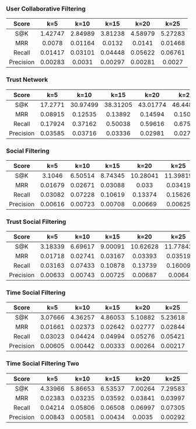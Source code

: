 ### User Collaborative Filtering

|Score|k=5|k=10|k=15|k=20|k=25|
|:-:|:-:|:-:|:-:|:-:|:-:|
|S@K|1.42747|2.84989|3.81238|4.58979|5.27283|
|MRR|0.0078|0.01164|0.0132|0.0141|0.01468|
|Recall|0.01417|0.03101|0.04448|0.05622|0.06761|
|Precision|0.00283|0.0031|0.00297|0.00281|0.0027|

### Trust Network

|Score|k=5|k=10|k=15|k=20|k=25|
|:-:|:-:|:-:|:-:|:-:|:-:|
|S@K|17.2771|30.97499|38.31205|43.01774|46.44897|
|MRR|0.08915|0.12535|0.13892|0.14594|0.15024|
|Recall|0.17924|0.37162|0.50038|0.59616|0.67592|
|Precision|0.03585|0.03716|0.03336|0.02981|0.02704|

### Social Filtering

|Score|k=5|k=10|k=15|k=20|k=25|
|:-:|:-:|:-:|:-:|:-:|:-:|
|S@K|3.1046|6.50514|8.74345|10.28041|11.39819|
|MRR|0.01679|0.02671|0.03088|0.033|0.03419|
|Recall|0.03082|0.07228|0.10619|0.13374|0.15626|
|Precision|0.00616|0.00723|0.00708|0.00669|0.00625|

### Trust Social Filtering

|Score|k=5|k=10|k=15|k=20|k=25|
|:-:|:-:|:-:|:-:|:-:|:-:|
|S@K|3.18339|6.69617|9.00091|10.62628|11.77842|
|MRR|0.01718|0.02741|0.03167|0.03393|0.03519|
|Recall|0.03163|0.07433|0.10878|0.13739|0.16009|
|Precision|0.00633|0.00743|0.00725|0.00687|0.0064|

### Time Social Filtering

|Score|k=5|k=10|k=15|k=20|k=25|
|:-:|:-:|:-:|:-:|:-:|:-:|
|S@K|3.07666|4.36257|4.86053|5.10882|5.23618|
|MRR|0.01661|0.02373|0.02642|0.02777|0.02844|
|Recall|0.03023|0.04424|0.04994|0.05276|0.05421|
|Precision|0.00605|0.00442|0.00333|0.00264|0.00217|

### Time Social Filtering Two

|Score|k=5|k=10|k=15|k=20|k=25|
|:-:|:-:|:-:|:-:|:-:|:-:|
|S@K|4.33966|5.86653|6.53537|7.00264|7.29583|
|MRR|0.02383|0.03235|0.03592|0.03841|0.03997|
|Recall|0.04214|0.05806|0.06508|0.06997|0.07305|
|Precision|0.00843|0.00581|0.00434|0.0035|0.00292|

